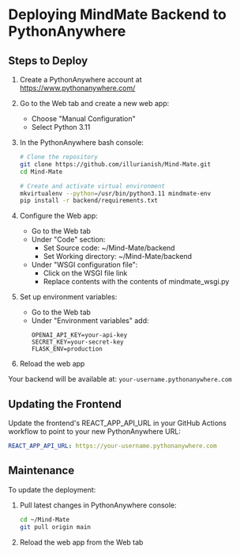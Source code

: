 # Deploying MindMate Backend to PythonAnywhere

## Steps to Deploy

1. Create a PythonAnywhere account at https://www.pythonanywhere.com/

2. Go to the Web tab and create a new web app:
   - Choose "Manual Configuration"
   - Select Python 3.11

3. In the PythonAnywhere bash console:
   ```bash
   # Clone the repository
   git clone https://github.com/illurianish/Mind-Mate.git
   cd Mind-Mate
   
   # Create and activate virtual environment
   mkvirtualenv --python=/usr/bin/python3.11 mindmate-env
   pip install -r backend/requirements.txt
   ```

4. Configure the Web app:
   - Go to the Web tab
   - Under "Code" section:
     - Set Source code: ~/Mind-Mate/backend
     - Set Working directory: ~/Mind-Mate/backend
   - Under "WSGI configuration file":
     - Click on the WSGI file link
     - Replace contents with the contents of mindmate_wsgi.py

5. Set up environment variables:
   - Go to the Web tab
   - Under "Environment variables" add:
     ```
     OPENAI_API_KEY=your-api-key
     SECRET_KEY=your-secret-key
     FLASK_ENV=production
     ```

6. Reload the web app

Your backend will be available at: `your-username.pythonanywhere.com`

## Updating the Frontend

Update the frontend's REACT_APP_API_URL in your GitHub Actions workflow to point to your new PythonAnywhere URL:

```yaml
REACT_APP_API_URL: https://your-username.pythonanywhere.com
```

## Maintenance

To update the deployment:
1. Pull latest changes in PythonAnywhere console:
   ```bash
   cd ~/Mind-Mate
   git pull origin main
   ```
2. Reload the web app from the Web tab 